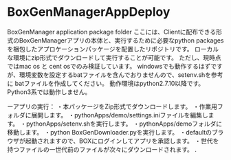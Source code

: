 # BoxGenManagerAppDeploy
BoxGenManager application package folder
ここには、Clientに配布できる形式のBoxGenManagerアプリの本体と、実行するために必要なpython packagesを梱包したアプロケーションパッケージを配置したリポジトリです。
ローカルな環境にzip形式でダウンロードして実行することが可能です。
ただし、現時点ではmac os と cent osでのみ検証しています。
windowsでも動作するはずですが、環境変数を設定するbatファイルを含んでおりませんので、setenv.shを参考に
batファイルを作成してください。
動作環境はpython2.7.10以降です。Python3系では動作しません。

ーアプリの実行：
・本パッケージをZip形式でダウンロードします。
・作業用フォルダに展開します。
・pythonApps/demo/settings.iniファイルを編集します。
・pythonApps/setenv.shを実行します。
・pythonApps/demoフォルダに移動します。
・python BoxGenDownloader.pyを実行します。
・defaultのブラウザが起動されますので、BOXにログインしてアプリを承認します。
・世代を持つファイルの一世代前のファイルが次々にダウンロードされます。
.
